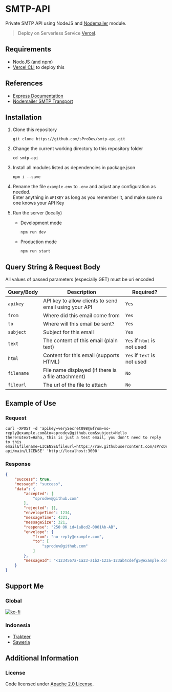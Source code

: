 # SMTP-API

Private SMTP API using NodeJS and [Nodemailer](https://nodemailer.com/) module.

> Deploy on Serverless Service [Vercel](https://vercel.com).

## Requirements

- [NodeJS (and npm)](https://nodejs.org/en/)
- [Vercel CLI](https://vercel.com/download) to deploy this

## References

- [Express Documentation](http://expressjs.com/en/starter/hello-world.html)
- [Nodemailer SMTP Transport](https://nodemailer.com/smtp/)

## Installation

1. Clone this repository
    ```
    git clone https://github.com/sProDev/smtp-api.git
    ```

2. Change the current working directory to this repository folder
    ```
    cd smtp-api
    ```

3. Install all modules listed as dependencies in package.json
    ```
    npm i --save
    ```

4. Rename the file `example.env` to `.env` and adjust any configuration as needed.<br>
   Enter anything in `APIKEY` as long as you remember it, and make sure no one knows your API Key
   
5. Run the server (locally)
    - Development mode
        ```
        npm run dev
        ```

    - Production mode
        ```
        npm run start
        ```

## Query String & Request Body

All values of passed parameters (especially GET) must be uri encoded

| Query/Body | Description                                           | Required?                   |
| ---------- | ----------------------------------------------------- | --------------------------- |
| `apikey`   | API key to allow clients to send email using your API | `Yes`                       |
| `from`     | Where did this email come from                        | `Yes`                       |
| `to`       | Where will this email be sent?                        | `Yes`                       |
| `subject`  | Subject for this email                                | `Yes`                       |
| `text`     | The content of this email (plain text)                | `Yes` if `html` is not used |
| `html`     | Content for this email (supports HTML)                | `Yes` if `text` is not used |
| `filename` | File name displayed (if there is a file attachment)   | `No`                        |
| `fileurl`  | The url of the file to attach                         | `No`                        |

## Example of Use

### Request

```curl
curl -XPOST -d 'apikey=verySecret098@&from=no-reply@example.com&to=sprodev@github.com&subject=Hello there!&text=Haha, this is just a test email, you don't need to reply to this email&filename=LICENSE&fileurl=https://raw.githubusercontent.com/sProDev/smtp-api/main/LICENSE' 'http://localhost:3000'
```

### Response

```json
{
    "success": true,
    "message": "success",
    "data": {
        "accepted": [
            "sprodev@github.com"
        ],
        "rejected": [],
        "envelopeTime": 1234,
        "messageTime": 4321,
        "messageSize": 321,
        "response": "250 OK id=1aBcd2-0001Ab-AB",
        "envelope": {
            "from": "no-reply@example.com",
            "to": [
                "sprodev@github.com"
            ]
        },
        "messageId": "<1234567a-1a23-a1b2-123a-123ab4cdefg5@example.com>"
    }
}
```

## Support Me

### Global

[![ko-fi](https://www.ko-fi.com/img/githubbutton_sm.svg)](https://ko-fi.com/sProDev)

### Indonesia

- [Trakteer](https://trakteer.id/sProDev)
- [Saweria](https://saweria.co/sProDev)

## Additional Information

### License

Code licensed under [Apache 2.0 License](https://github.com/sProDev/smtp-api/blob/main/LICENSE).
